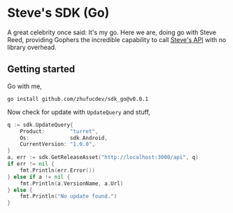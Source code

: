 # Steve's SDK (Go)

A great celebrity once said: It's my go. Here we are, doing go with Steve Reed,
providing Gophers the incredible capability to call [Steve's API](https://github.com/zhufucdev/api.zhufucdev)
with no library overhead.

## Getting started
Go with me,
```shell
go install github.com/zhufucdev/sdk_go@v0.0.1
```
Now check for update with `UpdateQuery` and stuff,
```go
q := sdk.UpdateQuery{
	Product:        "turret",
	Os:             sdk.Android,
	CurrentVersion: "1.0.0",
}
a, err := sdk.GetReleaseAsset("http://localhost:3000/api", q)
if err != nil {
    fmt.Println(err.Error())
} else if a != nil {
    fmt.Println(a.VersionName, a.Url)
} else {
    fmt.Println("No update found.")
}
```